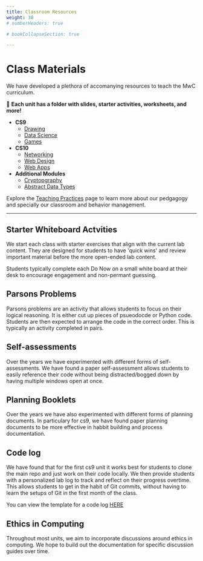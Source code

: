 ```yaml
---
title: Classroom Resources
weight: 30
# numberHeaders: true

# bookCollapseSection: true

---
```


# Class Materials

We have developed a plethora of accomanying resources to teach the MwC curriculum. 

📁 **Each unit has a folder with slides, starter activities, worksheets, and more!**


- **CS9**
    - [Drawing](https://drive.google.com/drive/folders/1a2hvV7oqsPOXARQH0aDrrjt1mtGecbyj?usp=drive_link)
    - [Data Science](https://drive.google.com/drive/folders/1kB4wkr2I9xt5x2euO-yvqOTyc86AjDsC?usp=drive_link)
    - [Games](https://drive.google.com/drive/folders/1ZFE110hJc8hOAzzkdJSJBc2cAptU3hLV?usp=drive_link)
- **CS10**
    - [Networking](https://drive.google.com/drive/folders/1G4b7plhxDeuTeLYx5gyrzicJRmqm76_n?usp=drive_link)
    - [Web Design](https://drive.google.com/drive/folders/1RQEh6nty0K-PIC765j3Dxkt2HXRkExrw?usp=drive_link)
    - [Web Apps](https://drive.google.com/drive/folders/11BYVqWMt_ItUmZo0E5Jo7ZKvuTg7PrqH?usp=drive_link)
- **Additional Modules**
    - [Cryptopgraphy](https://drive.google.com/drive/folders/1YZMnqE4Tuf69Epte4pvO2cK6SooFghN_?usp=drive_link)
    - [Abstract Data Types](https://docs.google.com/presentation/d/1frnORS6qyiPH3OsZvKyz1q9dXM4o9VP0yFBCaxqbHkI/edit?usp=drive_link)

Explore the [Teaching Practices](practices) page to learn more about our pedgagogy and specially our classroom and behavior management.

---

## Starter Whiteboard Actvities

We start each class with starter exercises that align with the current lab content. They are designed for students to have 'quick wins' and review important material before the more open-ended lab content.

Students typically complete each Do Now on a small white board at their desk to encourage engagement and non-permant guessing.

<!-- 
## Kahoots -->


## Parsons Problems 

Parsons problems are an activity that allows students to focus on their logical reasoning. It is either cut up pieces of psueodocde or Python code. Students are then expected to arrange the code in the correct order. This is typically an activity completed in pairs. 

<!-- ## Worksheets

We  -->

## Self-assessments 

Over the years we have experimented with different forms of self-assessments. We have found a paper self-assessment allows students to easily reference their code without being distracted/bogged down by having multiple windows open at once. 

## Planning Booklets

Over the years we have also experimented with different forms of planning documents. In particulary for cs9, we have found paper planning documents to be more effective in habbit building and process documentation. 


## Code log
We have found that for the first cs9 unit it works best for students to clone the main repo and just work on their code locally. We then provide students with a personalized lab log to track and reflect on their progress overtime. This allows students to get in the habit of Git commits, without having to learn the setups of Git in the first month of the class. 

You can view the template for a code log [HERE]('/')

## Ethics in Computing 

Throughout most units, we aim to incorporate discussions around ethics in computing. We hope to build out the documentation for specific discussion guides over time. 